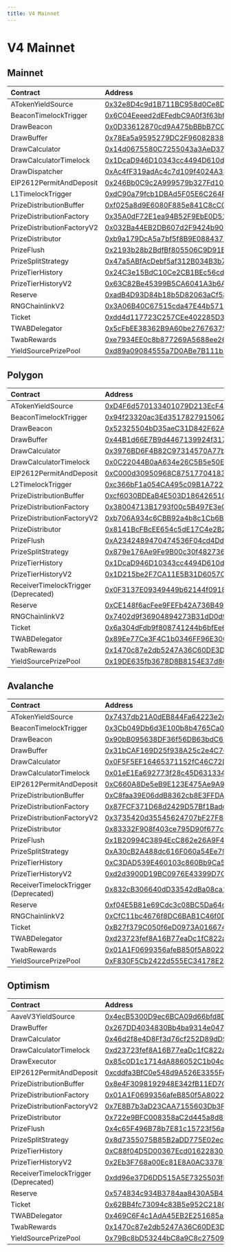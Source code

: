 ```yaml
---
title: V4 Mainnet
---
```


# V4 Mainnet

## Mainnet

| Contract | Address | Artifact |
| :--- | :--- | :--- |
| ATokenYieldSource | [0x32e8D4c9d1B711BC958d0Ce8D14b41F77Bb03a64](https://etherscan.io/address/0x32e8D4c9d1B711BC958d0Ce8D14b41F77Bb03a64) | [Artifact](https://github.com/pooltogether/v4-mainnet/tree/master/deployments/mainnet/ATokenYieldSource.json) |
| BeaconTimelockTrigger | [0x6C04Eeeed2dEFedbC9A0f3f63bf14F39a189F607](https://etherscan.io/address/0x6C04Eeeed2dEFedbC9A0f3f63bf14F39a189F607) | [Artifact](https://github.com/pooltogether/v4-mainnet/tree/master/deployments/mainnet/BeaconTimelockTrigger.json) |
| DrawBeacon | [0x0D33612870cd9A475bBBbB7CC38fC66680dEcAC5](https://etherscan.io/address/0x0D33612870cd9A475bBBbB7CC38fC66680dEcAC5) | [Artifact](https://github.com/pooltogether/v4-mainnet/tree/master/deployments/mainnet/DrawBeacon.json) |
| DrawBuffer | [0x78Ea5a9595279DC2F9608283875571b1151F19D4](https://etherscan.io/address/0x78Ea5a9595279DC2F9608283875571b1151F19D4) | [Artifact](https://github.com/pooltogether/v4-mainnet/tree/master/deployments/mainnet/DrawBuffer.json) |
| DrawCalculator | [0x14d0675580C7255043a3AeD3726F5D7f33292730](https://etherscan.io/address/0x14d0675580C7255043a3AeD3726F5D7f33292730) | [Artifact](https://github.com/pooltogether/v4-mainnet/tree/master/deployments/mainnet/DrawCalculator.json) |
| DrawCalculatorTimelock | [0x1DcaD946D10343cc4494D610d6273153FB071772](https://etherscan.io/address/0x1DcaD946D10343cc4494D610d6273153FB071772) | [Artifact](https://github.com/pooltogether/v4-mainnet/tree/master/deployments/mainnet/DrawCalculatorTimelock.json) |
| DrawDispatcher | [0xAc4fF319adAc4c7d109f4024A33328088370A064](https://etherscan.io/address/0xAc4fF319adAc4c7d109f4024A33328088370A064) | [Artifact](https://github.com/pooltogether/v4-mainnet/tree/master/deployments/mainnet/DrawDispatcher.json) |
| EIP2612PermitAndDeposit | [0x246Bb0C9c2A999579b327Fd10882D0DA293341Fc](https://etherscan.io/address/0x246Bb0C9c2A999579b327Fd10882D0DA293341Fc) | [Artifact](https://github.com/pooltogether/v4-mainnet/tree/master/deployments/mainnet/EIP2612PermitAndDeposit.json) |
| L1TimelockTrigger | [0xdC90a79fcb1DBAd5F05E6C264F84AC4b0d351F94](https://etherscan.io/address/0xdC90a79fcb1DBAd5F05E6C264F84AC4b0d351F94) | [Artifact](https://github.com/pooltogether/v4-mainnet/tree/master/deployments/mainnet/L1TimelockTrigger.json) |
| PrizeDistributionBuffer | [0xf025a8d9E6080F885e841C8cC0E324368D7C6577](https://etherscan.io/address/0xf025a8d9E6080F885e841C8cC0E324368D7C6577) | [Artifact](https://github.com/pooltogether/v4-mainnet/tree/master/deployments/mainnet/PrizeDistributionBuffer.json) |
| PrizeDistributionFactory | [0x35A0dF72E1ea94B52F9EbE0D515928eCb663f39F](https://etherscan.io/address/0x35A0dF72E1ea94B52F9EbE0D515928eCb663f39F) | [Artifact](https://github.com/pooltogether/v4-mainnet/tree/master/deployments/mainnet/PrizeDistributionFactory.json) |
| PrizeDistributionFactoryV2 | [0x032Ba44EB2DB607d2F9424b90e191BbFb51152A1](https://etherscan.io/address/0x032Ba44EB2DB607d2F9424b90e191BbFb51152A1) | [Artifact](https://github.com/pooltogether/v4-mainnet/tree/master/deployments/mainnet/PrizeDistributionFactoryV2.json) |
| PrizeDistributor | [0xb9a179DcA5a7bf5f8B9E088437B3A85ebB495eFe](https://etherscan.io/address/0xb9a179DcA5a7bf5f8B9E088437B3A85ebB495eFe) | [Artifact](https://github.com/pooltogether/v4-mainnet/tree/master/deployments/mainnet/PrizeDistributor.json) |
| PrizeFlush | [0x2193b28b2BdfBf805506C9D91Ed2021bA6fBc888](https://etherscan.io/address/0x2193b28b2BdfBf805506C9D91Ed2021bA6fBc888) | [Artifact](https://github.com/pooltogether/v4-mainnet/tree/master/deployments/mainnet/PrizeFlush.json) |
| PrizeSplitStrategy | [0x47a5ABfAcDebf5af312B034B3b748935A0259136](https://etherscan.io/address/0x47a5ABfAcDebf5af312B034B3b748935A0259136) | [Artifact](https://github.com/pooltogether/v4-mainnet/tree/master/deployments/mainnet/PrizeSplitStrategy.json) |
| PrizeTierHistory | [0x24C3e15BdC10Ce2CB1BEc56cd43F397cE9B89430](https://etherscan.io/address/0x24C3e15BdC10Ce2CB1BEc56cd43F397cE9B89430) | [Artifact](https://github.com/pooltogether/v4-mainnet/tree/master/deployments/mainnet/PrizeTierHistory.json) |
| PrizeTierHistoryV2 | [0x63C82Be45399B5CA6041A3b6AaC0f326614c8aAA](https://etherscan.io/address/0x63C82Be45399B5CA6041A3b6AaC0f326614c8aAA) | [Artifact](https://github.com/pooltogether/v4-mainnet/tree/master/deployments/mainnet/PrizeTierHistoryV2.json) |
| Reserve | [0xadB4D93D84b18b5D82063aCf58b21587c92fdfb5](https://etherscan.io/address/0xadB4D93D84b18b5D82063aCf58b21587c92fdfb5) | [Artifact](https://github.com/pooltogether/v4-mainnet/tree/master/deployments/mainnet/Reserve.json) |
| RNGChainlinkV2 | [0x3A06B40C67515cda47E44b57116488F73A441F72](https://etherscan.io/address/0x3A06B40C67515cda47E44b57116488F73A441F72) | [Artifact](https://github.com/pooltogether/v4-mainnet/tree/master/deployments/mainnet/RNGChainlinkV2.json) |
| Ticket | [0xdd4d117723C257CEe402285D3aCF218E9A8236E1](https://etherscan.io/address/0xdd4d117723C257CEe402285D3aCF218E9A8236E1) | [Artifact](https://github.com/pooltogether/v4-mainnet/tree/master/deployments/mainnet/Ticket.json) |
| TWABDelegator | [0x5cFbEE38362B9A60be276763753f64245EA990F7](https://etherscan.io/address/0x5cFbEE38362B9A60be276763753f64245EA990F7) | [Artifact](https://github.com/pooltogether/v4-mainnet/tree/master/deployments/mainnet/TWABDelegator.json) |
| TwabRewards | [0xe7934EE0c8b877269A5688ee26dd853785212618](https://etherscan.io/address/0xe7934EE0c8b877269A5688ee26dd853785212618) | [Artifact](https://github.com/pooltogether/v4-mainnet/tree/master/deployments/mainnet/TwabRewards.json) |
| YieldSourcePrizePool | [0xd89a09084555a7D0ABe7B111b1f78DFEdDd638Be](https://etherscan.io/address/0xd89a09084555a7D0ABe7B111b1f78DFEdDd638Be) | [Artifact](https://github.com/pooltogether/v4-mainnet/tree/master/deployments/mainnet/YieldSourcePrizePool.json) |

## Polygon

| Contract | Address | Artifact |
| :--- | :--- | :--- |
| ATokenYieldSource | [0xD4F6d570133401079D213EcF4A14FA0B4bfB5b9C](https://explorer-mainnet.maticvigil.com/address/0xD4F6d570133401079D213EcF4A14FA0B4bfB5b9C) | [Artifact](https://github.com/pooltogether/v4-mainnet/tree/master/deployments/polygon/ATokenYieldSource.json) |
| BeaconTimelockTrigger | [0x94f23320ac3Ed351782791506266351eb4183e8d](https://explorer-mainnet.maticvigil.com/address/0x94f23320ac3Ed351782791506266351eb4183e8d) | [Artifact](https://github.com/pooltogether/v4-mainnet/tree/master/deployments/polygon/BeaconTimelockTrigger.json) |
| DrawBeacon | [0x52325504bD35aeC31D842F62A113E9e4b665d885](https://explorer-mainnet.maticvigil.com/address/0x52325504bD35aeC31D842F62A113E9e4b665d885) | [Artifact](https://github.com/pooltogether/v4-mainnet/tree/master/deployments/polygon/DrawBeacon.json) |
| DrawBuffer | [0x44B1d66E7B9d4467139924f31754F34cbC392f44](https://explorer-mainnet.maticvigil.com/address/0x44B1d66E7B9d4467139924f31754F34cbC392f44) | [Artifact](https://github.com/pooltogether/v4-mainnet/tree/master/deployments/polygon/DrawBuffer.json) |
| DrawCalculator | [0x3976BD6F4B82C97314570A77bc1e979f7A839A24](https://explorer-mainnet.maticvigil.com/address/0x3976BD6F4B82C97314570A77bc1e979f7A839A24) | [Artifact](https://github.com/pooltogether/v4-mainnet/tree/master/deployments/polygon/DrawCalculator.json) |
| DrawCalculatorTimelock | [0x0C22044B0aA634e26C5B5e50E2B958C7aF59c161](https://explorer-mainnet.maticvigil.com/address/0x0C22044B0aA634e26C5B5e50E2B958C7aF59c161) | [Artifact](https://github.com/pooltogether/v4-mainnet/tree/master/deployments/polygon/DrawCalculatorTimelock.json) |
| EIP2612PermitAndDeposit | [0xC000d30950968C87517704183aEa1C3DDbBE0082](https://explorer-mainnet.maticvigil.com/address/0xC000d30950968C87517704183aEa1C3DDbBE0082) | [Artifact](https://github.com/pooltogether/v4-mainnet/tree/master/deployments/polygon/EIP2612PermitAndDeposit.json) |
| L2TimelockTrigger | [0xc366bF1a054CA495c09B1A722D863ac65746138E](https://explorer-mainnet.maticvigil.com/address/0xc366bF1a054CA495c09B1A722D863ac65746138E) | [Artifact](https://github.com/pooltogether/v4-mainnet/tree/master/deployments/polygon/L2TimelockTrigger.json) |
| PrizeDistributionBuffer | [0xcf6030BDEaB4E503D186426510aD88C1DA7125A3](https://explorer-mainnet.maticvigil.com/address/0xcf6030BDEaB4E503D186426510aD88C1DA7125A3) | [Artifact](https://github.com/pooltogether/v4-mainnet/tree/master/deployments/polygon/PrizeDistributionBuffer.json) |
| PrizeDistributionFactory | [0x38004713B1793f00c5B497E3eCC1a50697e5FfaE](https://explorer-mainnet.maticvigil.com/address/0x38004713B1793f00c5B497E3eCC1a50697e5FfaE) | [Artifact](https://github.com/pooltogether/v4-mainnet/tree/master/deployments/polygon/PrizeDistributionFactory.json) |
| PrizeDistributionFactoryV2 | [0xb706A934c6CBB92a4b8c1Cb6B5d0eC5D1078234B](https://explorer-mainnet.maticvigil.com/address/0xb706A934c6CBB92a4b8c1Cb6B5d0eC5D1078234B) | [Artifact](https://github.com/pooltogether/v4-mainnet/tree/master/deployments/polygon/PrizeDistributionFactoryV2.json) |
| PrizeDistributor | [0x8141BcFBcEE654c5dE17C4e2B2AF26B67f9B9056](https://explorer-mainnet.maticvigil.com/address/0x8141BcFBcEE654c5dE17C4e2B2AF26B67f9B9056) | [Artifact](https://github.com/pooltogether/v4-mainnet/tree/master/deployments/polygon/PrizeDistributor.json) |
| PrizeFlush | [0xA2342489470474536F04cd4DdA2e8658303b305d](https://explorer-mainnet.maticvigil.com/address/0xA2342489470474536F04cd4DdA2e8658303b305d) | [Artifact](https://github.com/pooltogether/v4-mainnet/tree/master/deployments/polygon/PrizeFlush.json) |
| PrizeSplitStrategy | [0x879e176Ae9Fe9B00c30f4827364eA9e4fB35858D](https://explorer-mainnet.maticvigil.com/address/0x879e176Ae9Fe9B00c30f4827364eA9e4fB35858D) | [Artifact](https://github.com/pooltogether/v4-mainnet/tree/master/deployments/polygon/PrizeSplitStrategy.json) |
| PrizeTierHistory | [0x1DcaD946D10343cc4494D610d6273153FB071772](https://explorer-mainnet.maticvigil.com/address/0x1DcaD946D10343cc4494D610d6273153FB071772) | [Artifact](https://github.com/pooltogether/v4-mainnet/tree/master/deployments/polygon/PrizeTierHistory.json) |
| PrizeTierHistoryV2 | [0x1D215be2F7CA11E5B31D6057C6a3E8eAde7A3a75](https://explorer-mainnet.maticvigil.com/address/0x1D215be2F7CA11E5B31D6057C6a3E8eAde7A3a75) | [Artifact](https://github.com/pooltogether/v4-mainnet/tree/master/deployments/polygon/PrizeTierHistoryV2.json) |
| ReceiverTimelockTrigger (Deprecated) | [0x0F3137E09349449b62144f0918135dE548FdFeeE](https://explorer-mainnet.maticvigil.com/address/0x0F3137E09349449b62144f0918135dE548FdFeeE) | [Artifact](https://github.com/pooltogether/v4-mainnet/tree/master/deployments/polygon/ReceiverTimelockTrigger.json) |
| Reserve | [0xCE148f6acFee9FEFb42A736B4976e657f35982b8](https://explorer-mainnet.maticvigil.com/address/0xCE148f6acFee9FEFb42A736B4976e657f35982b8) | [Artifact](https://github.com/pooltogether/v4-mainnet/tree/master/deployments/polygon/Reserve.json) |
| RNGChainlinkV2 | [0x7402d9f36904894273B31dD0d998D826c833EF93](https://explorer-mainnet.maticvigil.com/address/0x7402d9f36904894273B31dD0d998D826c833EF93) | [Artifact](https://github.com/pooltogether/v4-mainnet/tree/master/deployments/polygon/RNGChainlinkV2.json) |
| Ticket | [0x6a304dFdb9f808741244b6bfEe65ca7B3b3A6076](https://explorer-mainnet.maticvigil.com/address/0x6a304dFdb9f808741244b6bfEe65ca7B3b3A6076) | [Artifact](https://github.com/pooltogether/v4-mainnet/tree/master/deployments/polygon/Ticket.json) |
| TWABDelegator | [0x89Ee77Ce3F4C1b0346FF96E3004ff7C9f972dEF8](https://explorer-mainnet.maticvigil.com/address/0x89Ee77Ce3F4C1b0346FF96E3004ff7C9f972dEF8) | [Artifact](https://github.com/pooltogether/v4-mainnet/tree/master/deployments/polygon/TWABDelegator.json) |
| TwabRewards | [0x1470c87e2db5247A36C60DE3D65D7C972C62EA0f](https://explorer-mainnet.maticvigil.com/address/0x1470c87e2db5247A36C60DE3D65D7C972C62EA0f) | [Artifact](https://github.com/pooltogether/v4-mainnet/tree/master/deployments/polygon/TwabRewards.json) |
| YieldSourcePrizePool | [0x19DE635fb3678D8B8154E37d8C9Cdf182Fe84E60](https://explorer-mainnet.maticvigil.com/address/0x19DE635fb3678D8B8154E37d8C9Cdf182Fe84E60) | [Artifact](https://github.com/pooltogether/v4-mainnet/tree/master/deployments/polygon/YieldSourcePrizePool.json) |

## Avalanche

| Contract | Address | Artifact |
| :--- | :--- | :--- |
| ATokenYieldSource | [0x7437db21A0dEB844Fa64223e2d6Db569De9648Ff](https://snowtrace.io/address/0x7437db21A0dEB844Fa64223e2d6Db569De9648Ff) | [Artifact](https://github.com/pooltogether/v4-mainnet/tree/master/deployments/avalanche/ATokenYieldSource.json) |
| BeaconTimelockTrigger | [0x3Cb049Db6d3E100b8b4765Ca051C809adcC17ed1](https://snowtrace.io/address/0x3Cb049Db6d3E100b8b4765Ca051C809adcC17ed1) | [Artifact](https://github.com/pooltogether/v4-mainnet/tree/master/deployments/avalanche/BeaconTimelockTrigger.json) |
| DrawBeacon | [0x90bB095638DF36f56DB63bdC657CeE3cF5d00d7E](https://snowtrace.io/address/0x90bB095638DF36f56DB63bdC657CeE3cF5d00d7E) | [Artifact](https://github.com/pooltogether/v4-mainnet/tree/master/deployments/avalanche/DrawBeacon.json) |
| DrawBuffer | [0x31bCAF169D25f938A25c2e4C762f3D1D3FA7dB2E](https://snowtrace.io/address/0x31bCAF169D25f938A25c2e4C762f3D1D3FA7dB2E) | [Artifact](https://github.com/pooltogether/v4-mainnet/tree/master/deployments/avalanche/DrawBuffer.json) |
| DrawCalculator | [0x0F5F5EF16465371152fC46C72D06fb0ec9392a47](https://snowtrace.io/address/0x0F5F5EF16465371152fC46C72D06fb0ec9392a47) | [Artifact](https://github.com/pooltogether/v4-mainnet/tree/master/deployments/avalanche/DrawCalculator.json) |
| DrawCalculatorTimelock | [0x01eE1Ea692773f28c45D63133426f21923C3c2Ba](https://snowtrace.io/address/0x01eE1Ea692773f28c45D63133426f21923C3c2Ba) | [Artifact](https://github.com/pooltogether/v4-mainnet/tree/master/deployments/avalanche/DrawCalculatorTimelock.json) |
| EIP2612PermitAndDeposit | [0xC660A8De5eB9E123E475Ae9A9f62dB62c92a3648](https://snowtrace.io/address/0xC660A8De5eB9E123E475Ae9A9f62dB62c92a3648) | [Artifact](https://github.com/pooltogether/v4-mainnet/tree/master/deployments/avalanche/EIP2612PermitAndDeposit.json) |
| PrizeDistributionBuffer | [0xC8faa39E06ddB8362cb8E3FFDAdeB5bF7877ECcb](https://snowtrace.io/address/0xC8faa39E06ddB8362cb8E3FFDAdeB5bF7877ECcb) | [Artifact](https://github.com/pooltogether/v4-mainnet/tree/master/deployments/avalanche/PrizeDistributionBuffer.json) |
| PrizeDistributionFactory | [0x87FCF371D68d2429D57Bf1BadcBEEc3463F0DD37](https://snowtrace.io/address/0x87FCF371D68d2429D57Bf1BadcBEEc3463F0DD37) | [Artifact](https://github.com/pooltogether/v4-mainnet/tree/master/deployments/avalanche/PrizeDistributionFactory.json) |
| PrizeDistributionFactoryV2 | [0x3735420d35545624707bF27F8ecb548Aa5f80506](https://snowtrace.io/address/0x3735420d35545624707bF27F8ecb548Aa5f80506) | [Artifact](https://github.com/pooltogether/v4-mainnet/tree/master/deployments/avalanche/PrizeDistributionFactoryV2.json) |
| PrizeDistributor | [0x83332F908f403ce795D90f677cE3f382FE73f3D1](https://snowtrace.io/address/0x83332F908f403ce795D90f677cE3f382FE73f3D1) | [Artifact](https://github.com/pooltogether/v4-mainnet/tree/master/deployments/avalanche/PrizeDistributor.json) |
| PrizeFlush | [0x1B20994C3894EcC862e26A9F4EC626A8489DD051](https://snowtrace.io/address/0x1B20994C3894EcC862e26A9F4EC626A8489DD051) | [Artifact](https://github.com/pooltogether/v4-mainnet/tree/master/deployments/avalanche/PrizeFlush.json) |
| PrizeSplitStrategy | [0xA30cB2A488dc616F060a54Ee7971d0bD832547Ec](https://snowtrace.io/address/0xA30cB2A488dc616F060a54Ee7971d0bD832547Ec) | [Artifact](https://github.com/pooltogether/v4-mainnet/tree/master/deployments/avalanche/PrizeSplitStrategy.json) |
| PrizeTierHistory | [0xC3DAD539E460103c860Bb9Ca547647EDbD4903b6](https://snowtrace.io/address/0xC3DAD539E460103c860Bb9Ca547647EDbD4903b6) | [Artifact](https://github.com/pooltogether/v4-mainnet/tree/master/deployments/avalanche/PrizeTierHistory.json) |
| PrizeTierHistoryV2 | [0xd2d3900D19BC0976E43399D7C57D35AcC8938140](https://snowtrace.io/address/0xd2d3900D19BC0976E43399D7C57D35AcC8938140) | [Artifact](https://github.com/pooltogether/v4-mainnet/tree/master/deployments/avalanche/PrizeTierHistoryV2.json) |
| ReceiverTimelockTrigger (Deprecated) | [0x832cB306640dD33542dBa08ca1c13DD6686A3a88](https://snowtrace.io/address/0x832cB306640dD33542dBa08ca1c13DD6686A3a88) | [Artifact](https://github.com/pooltogether/v4-mainnet/tree/master/deployments/avalanche/ReceiverTimelockTrigger.json) |
| Reserve | [0xf04E5B81e69Cdc3c08BC5Da64ca053AD46a3d029](https://snowtrace.io/address/0xf04E5B81e69Cdc3c08BC5Da64ca053AD46a3d029) | [Artifact](https://github.com/pooltogether/v4-mainnet/tree/master/deployments/avalanche/Reserve.json) |
| RNGChainlinkV2 | [0xCfC11bc4676f8DC6BAB1C46f0D34a466493987D2](https://snowtrace.io/address/0xCfC11bc4676f8DC6BAB1C46f0D34a466493987D2) | [Artifact](https://github.com/pooltogether/v4-mainnet/tree/master/deployments/avalanche/RNGChainlinkV2.json) |
| Ticket | [0xB27f379C050f6eD0973A01667458af6eCeBc1d90](https://snowtrace.io/address/0xB27f379C050f6eD0973A01667458af6eCeBc1d90) | [Artifact](https://github.com/pooltogether/v4-mainnet/tree/master/deployments/avalanche/Ticket.json) |
| TWABDelegator | [0xd23723fef8A16B77eaDc1fC822aE4170bA9d4009](https://snowtrace.io/address/0xd23723fef8A16B77eaDc1fC822aE4170bA9d4009) | [Artifact](https://github.com/pooltogether/v4-mainnet/tree/master/deployments/avalanche/TWABDelegator.json) |
| TwabRewards | [0x01A1F0699356afeB850f5A80226C35A9319CAf74](https://snowtrace.io/address/0x01A1F0699356afeB850f5A80226C35A9319CAf74) | [Artifact](https://github.com/pooltogether/v4-mainnet/tree/master/deployments/avalanche/TwabRewards.json) |
| YieldSourcePrizePool | [0xF830F5Cb2422d555EC34178E27094a816c8F95EC](https://snowtrace.io/address/0xF830F5Cb2422d555EC34178E27094a816c8F95EC) | [Artifact](https://github.com/pooltogether/v4-mainnet/tree/master/deployments/avalanche/YieldSourcePrizePool.json) |

## Optimism

| Contract | Address | Artifact |
| :--- | :--- | :--- |
| AaveV3YieldSource | [0x4ecB5300D9ec6BCA09d66bfd8Dcb532e3192dDA1](https://optimistic.etherscan.io/address/0x4ecB5300D9ec6BCA09d66bfd8Dcb532e3192dDA1) | [Artifact](https://github.com/pooltogether/v4-mainnet/tree/master/deployments/optimism/AaveV3YieldSource.json) |
| DrawBuffer | [0x267DD4034830Bb4ba9314e0471C1dDFD79849777](https://optimistic.etherscan.io/address/0x267DD4034830Bb4ba9314e0471C1dDFD79849777) | [Artifact](https://github.com/pooltogether/v4-mainnet/tree/master/deployments/optimism/DrawBuffer.json) |
| DrawCalculator | [0x46d2f8e4D8Ff3d76cf252D89dD9b422f04123D2c](https://optimistic.etherscan.io/address/0x46d2f8e4D8Ff3d76cf252D89dD9b422f04123D2c) | [Artifact](https://github.com/pooltogether/v4-mainnet/tree/master/deployments/optimism/DrawCalculator.json) |
| DrawCalculatorTimelock | [0xd23723fef8A16B77eaDc1fC822aE4170bA9d4009](https://optimistic.etherscan.io/address/0xd23723fef8A16B77eaDc1fC822aE4170bA9d4009) | [Artifact](https://github.com/pooltogether/v4-mainnet/tree/master/deployments/optimism/DrawCalculatorTimelock.json) |
| DrawExecutor | [0x85c0D1c1714dA886052C1b04c42FF7076Ff5e222](https://optimistic.etherscan.io/address/0x85c0D1c1714dA886052C1b04c42FF7076Ff5e222) | [Artifact](https://github.com/pooltogether/v4-mainnet/tree/master/deployments/optimism/DrawExecutor.json) |
| EIP2612PermitAndDeposit | [0xcddfa3BfC0e548d9A526E3355FefDf987F4e1aAE](https://optimistic.etherscan.io/address/0xcddfa3BfC0e548d9A526E3355FefDf987F4e1aAE) | [Artifact](https://github.com/pooltogether/v4-mainnet/tree/master/deployments/optimism/EIP2612PermitAndDeposit.json) |
| PrizeDistributionBuffer | [0x8e4F3098192948E342fB11ED7C4a23CD5A306973](https://optimistic.etherscan.io/address/0x8e4F3098192948E342fB11ED7C4a23CD5A306973) | [Artifact](https://github.com/pooltogether/v4-mainnet/tree/master/deployments/optimism/PrizeDistributionBuffer.json) |
| PrizeDistributionFactory | [0x01A1F0699356afeB850f5A80226C35A9319CAf74](https://optimistic.etherscan.io/address/0x01A1F0699356afeB850f5A80226C35A9319CAf74) | [Artifact](https://github.com/pooltogether/v4-mainnet/tree/master/deployments/optimism/PrizeDistributionFactory.json) |
| PrizeDistributionFactoryV2 | [0x7E8B7b3aD23CAA7155603Db3F51e4529fdc606C2](https://optimistic.etherscan.io/address/0x7E8B7b3aD23CAA7155603Db3F51e4529fdc606C2) | [Artifact](https://github.com/pooltogether/v4-mainnet/tree/master/deployments/optimism/PrizeDistributionFactoryV2.json) |
| PrizeDistributor | [0x722e9BFC008358aC2d445a8d892cF7b62B550F3F](https://optimistic.etherscan.io/address/0x722e9BFC008358aC2d445a8d892cF7b62B550F3F) | [Artifact](https://github.com/pooltogether/v4-mainnet/tree/master/deployments/optimism/PrizeDistributor.json) |
| PrizeFlush | [0x4c65F496B78b7E81c15723f56a43925E5dc3a0e1](https://optimistic.etherscan.io/address/0x4c65F496B78b7E81c15723f56a43925E5dc3a0e1) | [Artifact](https://github.com/pooltogether/v4-mainnet/tree/master/deployments/optimism/PrizeFlush.json) |
| PrizeSplitStrategy | [0x8d7355075B85B2aDD775E02ec581E0Da66326E49](https://optimistic.etherscan.io/address/0x8d7355075B85B2aDD775E02ec581E0Da66326E49) | [Artifact](https://github.com/pooltogether/v4-mainnet/tree/master/deployments/optimism/PrizeSplitStrategy.json) |
| PrizeTierHistory | [0xC88f04D5D00367Ecd016228302a1eACFaB164DBA](https://optimistic.etherscan.io/address/0xC88f04D5D00367Ecd016228302a1eACFaB164DBA) | [Artifact](https://github.com/pooltogether/v4-mainnet/tree/master/deployments/optimism/PrizeTierHistory.json) |
| PrizeTierHistoryV2 | [0x2Eb3F768a00Ec81E8A0AC337870572907d3B953d](https://optimistic.etherscan.io/address/0x2Eb3F768a00Ec81E8A0AC337870572907d3B953d) | [Artifact](https://github.com/pooltogether/v4-mainnet/tree/master/deployments/optimism/PrizeTierHistoryV2.json) |
| ReceiverTimelockTrigger (Deprecated) | [0xdd96e37D6DD515A5E7325503fb3958192F98e49F](https://optimistic.etherscan.io/address/0xdd96e37D6DD515A5E7325503fb3958192F98e49F) | [Artifact](https://github.com/pooltogether/v4-mainnet/tree/master/deployments/optimism/ReceiverTimelockTrigger.json) |
| Reserve | [0x574834c934B3784aa8430A5B45724aAa2FcF2c7f](https://optimistic.etherscan.io/address/0x574834c934B3784aa8430A5B45724aAa2FcF2c7f) | [Artifact](https://github.com/pooltogether/v4-mainnet/tree/master/deployments/optimism/Reserve.json) |
| Ticket | [0x62BB4fc73094c83B5e952C2180B23fA7054954c4](https://optimistic.etherscan.io/address/0x62BB4fc73094c83B5e952C2180B23fA7054954c4) | [Artifact](https://github.com/pooltogether/v4-mainnet/tree/master/deployments/optimism/Ticket.json) |
| TWABDelegator | [0x469C6F4c1AdA45EB2E251685aC2bf05aEd591E70](https://optimistic.etherscan.io/address/0x469C6F4c1AdA45EB2E251685aC2bf05aEd591E70) | [Artifact](https://github.com/pooltogether/v4-mainnet/tree/master/deployments/optimism/TWABDelegator.json) |
| TwabRewards | [0x1470c87e2db5247A36C60DE3D65D7C972C62EA0f](https://optimistic.etherscan.io/address/0x1470c87e2db5247A36C60DE3D65D7C972C62EA0f) | [Artifact](https://github.com/pooltogether/v4-mainnet/tree/master/deployments/optimism/TwabRewards.json) |
| YieldSourcePrizePool | [0x79Bc8bD53244bC8a9C8c27509a2d573650A83373](https://optimistic.etherscan.io/address/0x79Bc8bD53244bC8a9C8c27509a2d573650A83373) | [Artifact](https://github.com/pooltogether/v4-mainnet/tree/master/deployments/optimism/YieldSourcePrizePool.json) |

